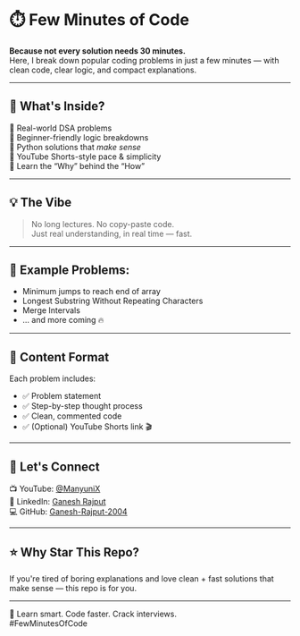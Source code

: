 # ⏱️ Few Minutes of Code

**Because not every solution needs 30 minutes.**  
Here, I break down popular coding problems in just a few minutes — with clean code, clear logic, and compact explanations.

---

## 🚀 What's Inside?

🔹 Real-world DSA problems  
🔹 Beginner-friendly logic breakdowns  
🔹 Python solutions that *make sense*  
🔹 YouTube Shorts-style pace & simplicity  
🔹 Learn the “Why” behind the “How”

---

## 💡 The Vibe

> No long lectures. No copy-paste code.  
> Just real understanding, in real time — fast.

---

## 📌 Example Problems:

- Minimum jumps to reach end of array  
- Longest Substring Without Repeating Characters  
- Merge Intervals  
- ... and more coming 🔥

---

## 🎥 Content Format

Each problem includes:

- ✅ Problem statement  
- ✅ Step-by-step thought process  
- ✅ Clean, commented code  
- ✅ (Optional) YouTube Shorts link 🎬

---

## 🤝 Let's Connect

📺 YouTube: [@ManyuniX](https://youtube.com/@ManyuniX)  
💼 LinkedIn: [Ganesh Rajput](https://linkedin.com/in/ganesh-rajput-2004)  
💻 GitHub: [Ganesh-Rajput-2004](https://github.com/Ganesh-Rajput-2004)

---

## ⭐ Why Star This Repo?

If you're tired of boring explanations and love clean + fast solutions that make sense — this repo is for you.

---

🧠 Learn smart. Code faster. Crack interviews.  
#FewMinutesOfCode

